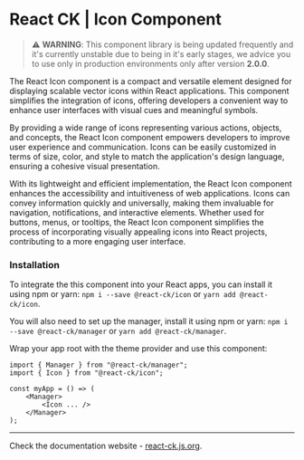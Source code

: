 # React CK | Icon Component

> :warning: **WARNING**: This component library is being updated frequently and it's currently unstable due to being in it's early stages, we advice you to use only in production environments only after version **2.0.0**.

The React Icon component is a compact and versatile element designed for displaying scalable vector icons within React applications. This component simplifies the integration of icons, offering developers a convenient way to enhance user interfaces with visual cues and meaningful symbols.

By providing a wide range of icons representing various actions, objects, and concepts, the React Icon component empowers developers to improve user experience and communication. Icons can be easily customized in terms of size, color, and style to match the application's design language, ensuring a cohesive visual presentation.

With its lightweight and efficient implementation, the React Icon component enhances the accessibility and intuitiveness of web applications. Icons can convey information quickly and universally, making them invaluable for navigation, notifications, and interactive elements. Whether used for buttons, menus, or tooltips, the React Icon component simplifies the process of incorporating visually appealing icons into React projects, contributing to a more engaging user interface.

### Installation 

To integrate the this component into your React apps, you can install it using npm or yarn: `npm i --save @react-ck/icon` or `yarn add @react-ck/icon`.

You will also need to set up the manager, install it using npm or yarn: `npm i --save @react-ck/manager` or `yarn add @react-ck/manager`.

Wrap your app root with the theme provider and use this component:

```tsx
import { Manager } from "@react-ck/manager";
import { Icon } from "@react-ck/icon";

const myApp = () => (
    <Manager>
        <Icon ... />
    </Manager>
);
```

<!-- storybook-ignore -->

---

Check the documentation website - [react-ck.js.org](https://react-ck.js.org).
